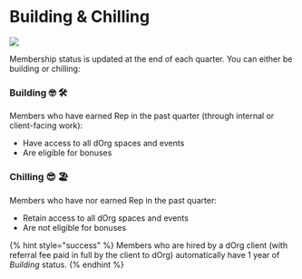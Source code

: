 # Building & Chilling

![](https://media.giphy.com/media/UdGyr0ruhC9RC/giphy.gif)

Membership status is updated at the end of each quarter. You can either be building or chilling:

### **Building** 🤓 🛠️

Members who have earned Rep in the past quarter (through internal or client-facing work):

* Have access to all dOrg spaces and events
* Are eligible for bonuses

### **Chilling** 😎 🏖️

Members who have nor earned Rep in the past quarter:

* Retain access to all dOrg spaces and events
* Are not eligible for bonuses

{% hint style="success" %}
Members who are hired by a dOrg client (with referral fee paid in full by the client to dOrg) automatically have 1 year of _Building_ status.
{% endhint %}

